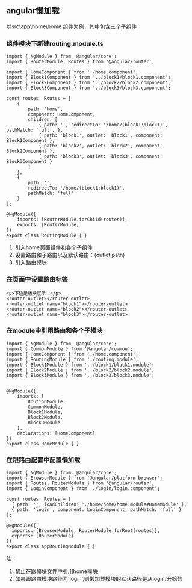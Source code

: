 ## angular懒加载

以src\app\home\home 组件为例，其中包含三个子组件

### 组件模块下新建routing.module.ts

	import { NgModule } from '@angular/core';
	import { RouterModule, Routes } from '@angular/router';
	
	import { HomeComponent } from './home.component';
	import { Block1Component } from '../block1/block1.component';
	import { Block2Component } from '../block2/block2.component';
	import { Block3Component } from '../block3/block3.component';
	
	const routes: Routes = [
	    {
	        path: 'home',
	        component: HomeComponent,
	        children: [
	            { path: '', redirectTo: '/home/(block1:block1)', pathMatch: 'full', },
	            { path: 'block1', outlet: 'block1', component: Block1Component },
	            { path: 'block2', outlet: 'block2', component: Block2Component },
	            { path: 'block3', outlet: 'block3', component: Block3Component }
	        ]
	    },
	    {
	        path: '',
	        redirectTo: '/home/(block1:block1)',
	        pathMatch: 'full'
	    }
	];
	
	@NgModule({
	    imports: [RouterModule.forChild(routes)],
	    exports: [RouterModule]
	})
	export class RoutingModule { }

1. 引入home页面组件和各个子组件
2. 设置路由和子路由以及默认路由：(outlet:path)
3. 引入路由模块

### 在页面中设置路由标签

	<p>下边是板块展示：</p>
	<router-outlet></router-outlet>
	<router-outlet name="block1"></router-outlet>
	<router-outlet name="block2"></router-outlet>
	<router-outlet name="block3"></router-outlet>

### 在module中引用路由和各个子模块

	import { NgModule } from '@angular/core';
	import { CommonModule } from '@angular/common';
	import { HomeComponent } from './home.component';
	import { RoutingModule } from './routing.module';
	import { Block1Module } from '../block1/block1.module';
	import { Block2Module } from '../block2/block2.module';
	import { Block3Module } from '../block3/block3.module';
	
	
	@NgModule({
	    imports: [
	        RoutingModule,
	        CommonModule,
	        Block1Module,
	        Block2Module,
	        Block3Module
	    ],
	    declarations: [HomeComponent]
	})
	export class HomeModule { }

### 在跟路由配置中配置懒加载

	import { NgModule } from '@angular/core';
	import { BrowserModule } from '@angular/platform-browser';
	import { Routes, RouterModule } from '@angular/router';
	import { LoginComponent } from './login/login.component';
	
	const routes: Routes = [
	  { path: '', loadChildren: './home/home/home.module#HomeModule' },
	  { path: 'login', component: LoginComponent, pathMatch: 'full' }
	];
	
	@NgModule({
	  imports: [BrowserModule, RouterModule.forRoot(routes)],
	  exports: [RouterModule]
	})
	export class AppRoutingModule { }

注：
1. 禁止在跟模块文件中引用home模块
2. 如果跟路由模块路径为'login',则懒加载模块的默认路径是从login/开始的







